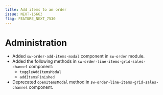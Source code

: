 ```yaml
---
title: Add items to an order
issue: NEXT-16663
flag: FEATURE_NEXT_7530
---
```

# Administration
* Added `sw-order-add-items-modal` component in `sw-order` module.
* Added the following methods in `sw-order-line-items-grid-sales-channel` component:
    * `toggleAddItemsModal`
    * `addItemsFinished`
* Deprecated `openItemsModal` method in `sw-order-line-items-grid-sales-channel` component.
